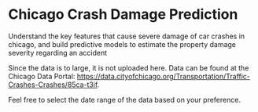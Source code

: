 # Chicago Crash Damage Prediction
Understand the key features that cause severe damage of car crashes in chicago, and build predictive models to estimate the property damage severity regarding an accident

Since the data is to large, it is not uploaded here. Data can be found at the Chicago Data Portal: https://data.cityofchicago.org/Transportation/Traffic-Crashes-Crashes/85ca-t3if. 

Feel free to select the date range of the data based on your preference.
